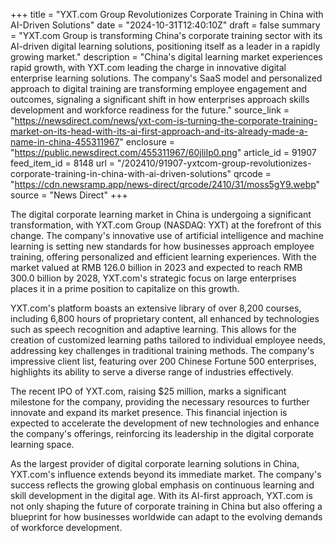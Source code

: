 +++
title = "YXT.com Group Revolutionizes Corporate Training in China with AI-Driven Solutions"
date = "2024-10-31T12:40:10Z"
draft = false
summary = "YXT.com Group is transforming China's corporate training sector with its AI-driven digital learning solutions, positioning itself as a leader in a rapidly growing market."
description = "China's digital learning market experiences rapid growth, with YXT.com leading the charge in innovative digital enterprise learning solutions. The company's SaaS model and personalized approach to digital training are transforming employee engagement and outcomes, signaling a significant shift in how enterprises approach skills development and workforce readiness for the future."
source_link = "https://newsdirect.com/news/yxt-com-is-turning-the-corporate-training-market-on-its-head-with-its-ai-first-approach-and-its-already-made-a-name-in-china-455311967"
enclosure = "https://public.newsdirect.com/455311967/60jliIp0.png"
article_id = 91907
feed_item_id = 8148
url = "/202410/91907-yxtcom-group-revolutionizes-corporate-training-in-china-with-ai-driven-solutions"
qrcode = "https://cdn.newsramp.app/news-direct/qrcode/2410/31/moss5gY9.webp"
source = "News Direct"
+++

<p>The digital corporate learning market in China is undergoing a significant transformation, with YXT.com Group (NASDAQ: YXT) at the forefront of this change. The company's innovative use of artificial intelligence and machine learning is setting new standards for how businesses approach employee training, offering personalized and efficient learning experiences. With the market valued at RMB 126.0 billion in 2023 and expected to reach RMB 300.0 billion by 2028, YXT.com's strategic focus on large enterprises places it in a prime position to capitalize on this growth.</p><p>YXT.com's platform boasts an extensive library of over 8,200 courses, including 6,800 hours of proprietary content, all enhanced by technologies such as speech recognition and adaptive learning. This allows for the creation of customized learning paths tailored to individual employee needs, addressing key challenges in traditional training methods. The company's impressive client list, featuring over 200 Chinese Fortune 500 enterprises, highlights its ability to serve a diverse range of industries effectively.</p><p>The recent IPO of YXT.com, raising $25 million, marks a significant milestone for the company, providing the necessary resources to further innovate and expand its market presence. This financial injection is expected to accelerate the development of new technologies and enhance the company's offerings, reinforcing its leadership in the digital corporate learning space.</p><p>As the largest provider of digital corporate learning solutions in China, YXT.com's influence extends beyond its immediate market. The company's success reflects the growing global emphasis on continuous learning and skill development in the digital age. With its AI-first approach, YXT.com is not only shaping the future of corporate training in China but also offering a blueprint for how businesses worldwide can adapt to the evolving demands of workforce development.</p>